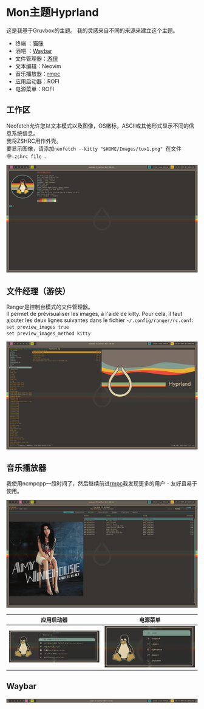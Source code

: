 # Mon主题Hyprland

这是我基于Gruvbox的主题。
我的灵感来自不同的来源来建立这个主题。

-   终端 ：[猫咪](#workspace)
-   酒吧 ：[Waybar](#waybar)
-   文件管理器：[游侠](#file-manager-ranger)
-   文本编辑：Neovim
-   音乐播放器：[rmpc](#music-player)
-   应用启动器：ROFI
-   电源菜单：ROFI

## 工作区

Neofetch允许您以文本模式以及图像，OS徽标，ASCII或其他形式显示不同的信息系统信息。  
我将ZSHRC用作外壳。  
要显示图像，请添加`neofetch --kitty "$HOME/Images/tux1.png" `在文件中`.zshrc file `.

<img src="https://raw.githubusercontent.com/sesuko023/dotfiles/refs/heads/main/Images/hyprland_terminal.png" alt="Bureau">

## 文件经理（游侠）

Ranger是控制台模式的文件管理器。  
Il permet de prévisualiser les images, à l'aide de kitty. Pour cela, il faut ajouter les deux lignes suivantes dans le fichier  `~/.config/ranger/rc.conf`:  
`set preview_images true`  
`set preview_images_method kitty`

<img src="https://raw.githubusercontent.com/sesuko023/dotfiles/refs/heads/main/Images/ranger_preview.png" alt="ranger">

## 音乐播放器

我使用ncmpcpp一段时间了，然后继续前进[rmpc](https://mierak.github.io/rmpc/)我发现更多的用户 - 友好且易于使用。

<img src="https://raw.githubusercontent.com/sesuko023/dotfiles/refs/heads/main/Images/rmpc_preview.png" alt="rmpc">

| 应用启动器                                                                                                                                    | 电源菜单                                                                                                                                            |
| ---------------------------------------------------------------------------------------------------------------------------------------- | ----------------------------------------------------------------------------------------------------------------------------------------------- |
| <img src="https://raw.githubusercontent.com/sesuko023/dotfiles/refs/heads/main/Images/rofi_app_preview.png" alt="rofi menu" width="500"> | <img src="https://raw.githubusercontent.com/sesuko023/dotfiles/refs/heads/main/Images/rofi_power_menu_preview.png" alt="rofi menu" width="500"> |

## Waybar

![alt text](https://github.com/sesuko023/dotfiles/blob/main/Images/waybar.jpg "Preview waybar")
